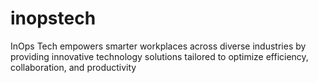 # inopstech
InOps Tech empowers smarter workplaces across diverse industries by providing innovative technology solutions tailored to optimize efficiency, collaboration, and productivity
